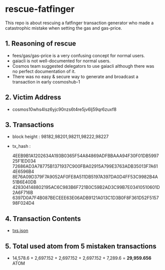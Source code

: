 # rescue-fatfinger

This repo is about rescuing a fatfinger transaction generator who made a catastrophic mistake when setting the gas and gas-price.


## 1. Reasoning of rescue

- fees/gas/gas-price is a very confusing concept for normal users.
- gaiacli is not well-documented for normal users.
- Cosmos team suggested delegators to use gaiacli although there was no perfect documentation of it.
- There was no easy & secure way to generate and broadcast a transaction in early cosmoshub-1


## 2. Victim Address

- cosmos10whs4lsz6yjc90nzs6t4re5jv6lj59qr6zuxf8


## 3. Transactions

- block height : 98182,98201,98211,98222,98227
- tx_hash : 

  4EEB9B1A1202634A193B0365F54A84869ADFBBAAA94F30F01DB599725F1ED034
  72686AD3A78775B1371937C900FBA02915A799E3763ADB35013F7A614E6596B4
  8E76A09D379F7A9052AF0FE8A511DB5197A397DA0D4FF53C9982B4A51B6E40DB
  428304148802195AC6C983B6F721B0C59B2AD3C99B7E03410510601D2A6F716B
  6397D0A7F4B087BECEEE63E06ADB9121A013C1D3B0F8F361D52F515798F024D4


## 4. Transaction Contents

- [txs.json](https://github.com/b-harvest/rescue-fatfinger/blob/master/txs.json)


## 5. Total used atom from 5 mistaken transactions

- 14,578.6 + 2,697.152 + 2,697.152 + 2,697.152 + 7,289.6 = **29,959.656** ATOM
